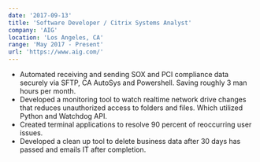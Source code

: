 ```yaml
---
date: '2017-09-13'
title: 'Software Developer / Citrix Systems Analyst'
company: 'AIG'
location: 'Los Angeles, CA'
range: 'May 2017 - Present'
url: 'https://www.aig.com/'
---
```


- Automated receiving and sending SOX and PCI compliance data securely via SFTP, CA AutoSys and Powershell. Saving roughly 3 man hours per month.
- Developed a monitoring tool to watch realtime network drive changes that reduces unauthorized access to folders and files. Which utilized Python and Watchdog API.
- Created terminal applications to resolve 90 percent of reoccurring user issues.
- Developed a clean up tool to delete business data after 30 days has passed and emails IT after completion.
